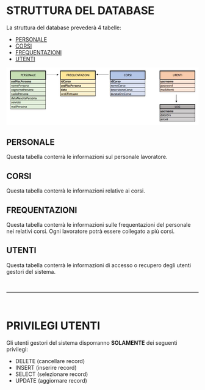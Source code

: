 # STRUTTURA DEL DATABASE

La struttura del database prevederà 4 tabelle:
* [PERSONALE](#PERSONALE)
* [CORSI](#CORSI)
* [FREQUENTAZIONI](#FREQUENTAZIONI)
* [UTENTI](#UTENTI)

![ ](https://github.com/Enrypase/AreaLab/blob/main/Immagini/Database/database.JPG)

## PERSONALE
Questa tabella conterrà le informazioni sul personale lavoratore.

## CORSI
Questa tabella conterrà le informazioni relative ai corsi.

## FREQUENTAZIONI
Questa tabella conterrà le informazioni sulle frequentazioni del personale nei relativi
corsi. Ogni lavoratore potrà essere collegato a più corsi.

## UTENTI
Questa tabella conterrà le informazioni di accesso o recupero degli utenti gestori
del sistema.

<br>
<hr>
<br>

# PRIVILEGI UTENTI
Gli utenti gestori del sistema disporranno **SOLAMENTE** dei seguenti privilegi:
* DELETE (cancellare record)
* INSERT (inserire record)
* SELECT (selezionare record)
* UPDATE (aggiornare record)
